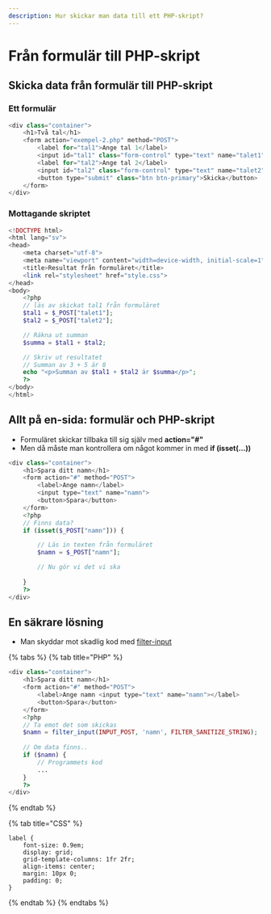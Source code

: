 ```yaml
---
description: Hur skickar man data till ett PHP-skript?
---
```


# Från formulär till PHP-skript

## Skicka data från formulär till PHP-skript

### Ett formulär 

```php
<div class="container">
    <h1>Två tal</h1>
    <form action="exempel-2.php" method="POST">
        <label for="tal1">Ange tal 1</label>
        <input id="tal1" class="form-control" type="text" name="talet1">
        <label for="tal2">Ange tal 2</label>
        <input id="tal2" class="form-control" type="text" name="talet2">
        <button type="submit" class="btn btn-primary">Skicka</button>
    </form>
</div>
```

### Mottagande skriptet

```php
<!DOCTYPE html>
<html lang="sv">
<head>
    <meta charset="utf-8">
    <meta name="viewport" content="width=device-width, initial-scale=1">
    <title>Resultat från formuläret</title>
    <link rel="stylesheet" href="style.css">
</head>
<body>
    <?php
    // läs av skickat tal1 från formuläret
    $tal1 = $_POST["talet1"];
    $tal2 = $_POST["talet2"];

    // Räkna ut summan
    $summa = $tal1 + $tal2;

    // Skriv ut resultatet
    // Summan av 3 + 5 är 8
    echo "<p>Summan av $tal1 + $tal2 är $summa</p>";
    ?>
</body>
</html>
```

## Allt på en-sida: formulär och PHP-skript

* Formuläret skickar tillbaka till sig själv med **action="\#"**
* Men då måste man kontrollera om något kommer in med **if \(isset\(...\)\)**

```php
<div class="container">
    <h1>Spara ditt namn</h1>
    <form action="#" method="POST">
        <label>Ange namn</label>
        <input type="text" name="namn">
        <button>Spara</button>
    </form>
    <?php
    // Finns data?
    if (isset($_POST["namn"])) {

        // Läs in texten från formuläret
        $namn = $_POST["namn"];

        // Nu gör vi det vi ska
        
    }
    ?>
</div>
```

## En säkrare lösning

* Man skyddar mot skadlig kod med [filter-input](https://devdocs.io/php/function.filter-input)

{% tabs %}
{% tab title="PHP" %}
```php
<div class="container">
    <h1>Spara ditt namn</h1>
    <form action="#" method="POST">
        <label>Ange namn <input type="text" name="namn"></label>
        <button>Spara</button>
    </form>
    <?php
    // Ta emot det som skickas
    $namn = filter_input(INPUT_POST, 'namn', FILTER_SANITIZE_STRING);
    
    // Om data finns..
    if ($namn) {
        // Programmets kod
        ...
    }
    ?>
</div>
```
{% endtab %}

{% tab title="CSS" %}
```
label {
    font-size: 0.9em;
    display: grid;
    grid-template-columns: 1fr 2fr;
    align-items: center;
    margin: 10px 0;
    padding: 0;
}
```
{% endtab %}
{% endtabs %}

